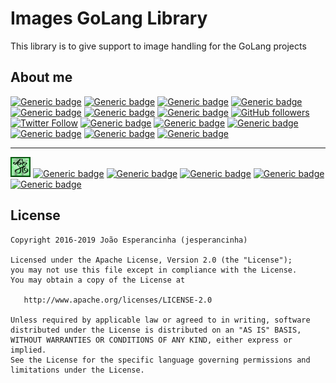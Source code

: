 # Images GoLang Library
This library is to give support to image handling for the GoLang projects

## About me

[![Generic badge](https://img.shields.io/static/v1.svg?label=Homepage&message=joaofilipesabinoesperancinha.nl&color=informational)](http://joaofilipesabinoesperancinha.nl)
[![Generic badge](https://img.shields.io/static/v1.svg?label=Homepage&message=Time%20Disruption%20Studios&color=informational)](http://tds.joaofilipesabinoesperancinha.nl/)
[![Generic badge](https://img.shields.io/static/v1.svg?label=Homepage&message=Image%20Train%20Filters&color=informational)](http://itf.joaofilipesabinoesperancinha.nl/)
[![Generic badge](https://img.shields.io/static/v1.svg?label=Homepage&message=MancalaJE&color=informational)](http://mancalaje.joaofilipesabinoesperancinha.nl/)
[![Generic badge](https://img.shields.io/static/v1.svg?label=Homepage&message=Project%20Status&color=informational)](https://github.com/jesperancinha/project-signer/blob/master/project-signer-templates/Status.md)
[![Generic badge](https://img.shields.io/static/v1.svg?label=Homepage&message=Badges&color=informational)](https://github.com/jesperancinha/project-signer/blob/master/project-signer-templates/Badges.md)
[![Generic badge](https://img.shields.io/static/v1.svg?label=Google%20Apps&message=Joao+Filipe+Sabino+Esperancinha&color=informational)](https://play.google.com/store/apps/developer?id=Joao+Filipe+Sabino+Esperancinha)
[![GitHub followers](https://img.shields.io/github/followers/jesperancinha.svg?label=jesperancinha&style=social)](https://github.com/jesperancinha)
[![Twitter Follow](https://img.shields.io/twitter/follow/joaofse?label=João%20Esperancinha&style=social)](https://twitter.com/joaofse)
[![Generic badge](https://img.shields.io/static/v1.svg?label=DEV&message=Profile&color=informational)](https://dev.to/jofisaes)
[![Generic badge](https://img.shields.io/static/v1.svg?label=Medium&message=@jofisaes&color=informational)](https://medium.com/@jofisaes)
[![Generic badge](https://img.shields.io/static/v1.svg?label=Free%20Code%20Camp&message=jofisaes&color=informational)](https://www.freecodecamp.org/jofisaes)
[![Generic badge](https://img.shields.io/static/v1.svg?label=Hackerrank&message=jofisaes&color=informational)](https://www.hackerrank.com/jofisaes)
[![Generic badge](https://img.shields.io/static/v1.svg?label=Acclaim%20Badges&message=joao-esperancinha&color=informational)](https://www.youracclaim.com/users/joao-esperancinha/badges)
[![Generic badge](https://img.shields.io/static/v1.svg?label=Code%20Pen&message=jesperancinha&color=informational)](https://codepen.io/jesperancinha)

---

[![GitHub Logo](https://raw.githubusercontent.com/jesperancinha/project-signer/master/project-signer-templates/JEsperancinhaOrg-32.png)](https://github.com/JEsperancinhaOrg)
[![Generic badge](https://img.shields.io/static/v1.svg?label=GitHub&message=ITF%20Chartizate%20Android&color=informational)](https://github.com/JEsperancinhaOrg/itf-chartizate-android)
[![Generic badge](https://img.shields.io/static/v1.svg?label=GitHub&message=ITF%20Chartizate%20Java&color=informational)](https://github.com/JEsperancinhaOrg/itf-chartizate-modules/tree/master/itf-chartizate-java)
[![Generic badge](https://img.shields.io/static/v1.svg?label=GitHub&message=ITF%20Chartizate%20API&color=informational)](https://github.com/JEsperancinhaOrg/itf-chartizate/tree/master/itf-chartizate-api)
[![Generic badge](https://img.shields.io/static/v1.svg?label=GitHub&message=Markdowner%20Core&color=informational)](https://github.com/jesperancinha/markdowner/tree/master/markdowner-core)
[![Generic badge](https://img.shields.io/static/v1.svg?label=GitHub&message=Markdowner%20Filter&color=informational)](https://github.com/jesperancinha/markdowner/tree/master/markdowner-filter)

## License

```text
Copyright 2016-2019 João Esperancinha (jesperancinha)

Licensed under the Apache License, Version 2.0 (the "License");
you may not use this file except in compliance with the License.
You may obtain a copy of the License at

   http://www.apache.org/licenses/LICENSE-2.0

Unless required by applicable law or agreed to in writing, software
distributed under the License is distributed on an "AS IS" BASIS,
WITHOUT WARRANTIES OR CONDITIONS OF ANY KIND, either express or implied.
See the License for the specific language governing permissions and
limitations under the License.
```
